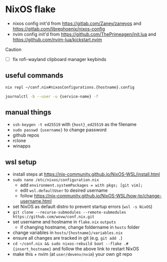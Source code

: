 # NixOS flake

- nixos config init'd from <https://gitlab.com/Zaney/zaneyos> and <https://gitlab.com/librephoenix/nixos-config>
- nvim config init'd from <https://github.com/ThePrimeagen/init.lua> and <https://github.com/nvim-lua/kickstart.nvim>

> [!CAUTION]
>
> - [ ] fix rofi-wayland clipboard manager keybinds

## useful commands

```sh
nix repl ~/conf.nix#nixosConfigurations.{hostname}.config
```
```sh
journalctl -b --user -u {service-name} -f
```

## manual things

- `ssh-keygen -t ed25519` with `{host}_ed25519` as the filename
- `sudo passwd {username}` to change password
- github repos
- rclone
- winapps

## wsl setup

- install steps at <https://nix-community.github.io/NixOS-WSL/install.html>
- `sudo nano /etc/nixos/configuration.nix`
  - add `environment.systemPackages = with pkgs; [git vim];`
  - edit `wsl.defaultUser` to desired username
  - follow <https://nix-community.github.io/NixOS-WSL/how-to/change-username.html>
- set NixOS as default distro to prevent startup errors (`wsl -s NixOS`)
- `git clone --recurse-submodules --remote-submodules https://github.com/wovw/conf.nix.git`
- set username and hostname in `flake.nix` `outputs`
  - if changing hostname, change foldername in `hosts` folder
- change variables in `hosts/{hostname}/variables.nix`
- ensure all changes are tracked in git (e.g. `git add .`)
- `cd ~/conf.nix && sudo nixos-rebuild boot --flake .#{insert_hostname}` and follow the above link to restart NixOS
- make this + nvim (at `user/devenv/nvim`) your own git repo
